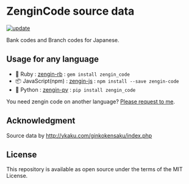 # ZenginCode source data

[![update](https://github.com/zengin-code/source-data/actions/workflows/update.yml/badge.svg)](https://github.com/zengin-code/source-data/actions/workflows/update.yml)

Bank codes and Branch codes for Japanese.

## Usage for any language

- :gem: Ruby : [zengin-rb](https://github.com/zengin-code/zengin-rb) : `gem install zengin_code`
- :package: JavaScript(npm) : [zengin-js](https://github.com/zengin-code/zengin-js) : `npm install --save zengin-code`
- :snake: Python : [zengin-py](https://github.com/zengin-code/zengin-py) : `pip install zengin_code`

You need zengin code on another language? [Please request to me](https://github.com/zengin-code/source-data/issues).

## Acknowledgment

Source data by http://ykaku.com/ginkokensaku/index.php

## License

This repository is available as open source under the terms of the MIT License.
